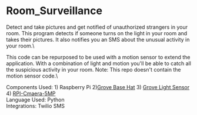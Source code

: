 # Room_Surveillance
Detect and take pictures and get notified of unauthorized strangers in your room. 
This program detects if someone turns on the light in your room and takes their pictures. 
It also notifies you an SMS about the unusual activity in your room.\


This code can be repurposed to be used with a motion sensor to extend the application. With a combination of light and motion you'll be able to catch all the suspicious activity in your room. Note: This repo doesn't contain the motion sensor code.\ 



Components Used: 1) Raspberry Pi 2)[Grove Base Hat](https://www.seeedstudio.com/Grove-Base-Hat-for-Raspberry-Pi.html) 3) [Grove Light Sensor](https://wiki.seeedstudio.com/Grove-Light_Sensor/) 4) [RPI-Cmaera-5MP](https://sg.cytron.io/p-5mp-camera-board-for-raspberry-pi?r=1)   \
Language Used: Python\
Integrations: Twilio SMS
